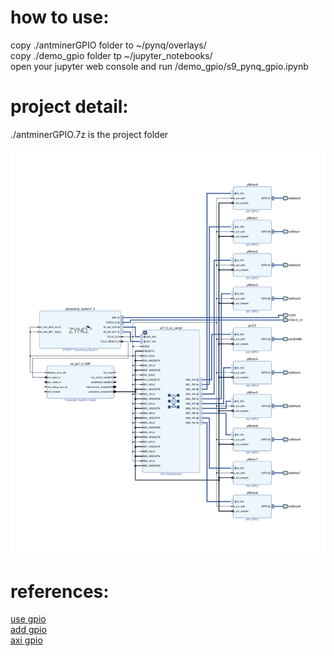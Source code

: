 # how to use:  
copy ./antminerGPIO folder to ~/pynq/overlays/  
copy ./demo_gpio folder tp ~/jupyter_notebooks/  
open your jupyter web console and run /demo_gpio/s9_pynq_gpio.ipynb  
# project detail:  
./antminerGPIO.7z is the project folder  
<div  align="center">    
	<img src="./block_design_base.png"  alt="Block design" align=center />  
 </div>
   
  
# references:  
[use gpio](https://github.com/Xilinx/PYNQ_Workshop/blob/master/Session_4/2_axi_gpio.ipynb)  
[add gpio](https://zhuanlan.zhihu.com/p/52469205)  
[axi gpio](https://medium.com/%E9%AB%94%E9%A9%97%E4%BA%BA%E7%94%9F-touch-life/pynq-z2-led-button-switch-gpio-test-45c2c270fd2f)
